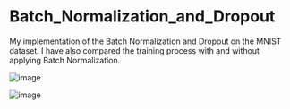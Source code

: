 # Batch_Normalization_and_Dropout

My implementation of the Batch Normalization and Dropout on the MNIST dataset. 
I have also compared the training process with and without applying Batch Normalization. 

![image](https://user-images.githubusercontent.com/63854149/118038404-ae89ec80-b38c-11eb-8ad7-9e20a41c3e9a.png)

![image](https://user-images.githubusercontent.com/63854149/118038479-c5c8da00-b38c-11eb-85d4-4a51b19666c5.png)
